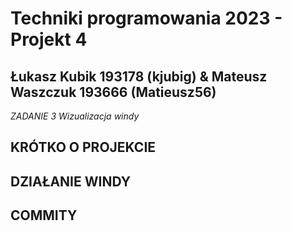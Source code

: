 # Techniki programowania 2023 - Projekt 4
## Łukasz Kubik 193178 (kjubig) & Mateusz Waszczuk 193666 (Matieusz56)

_ZADANIE 3 Wizualizacja windy_

## KRÓTKO O PROJEKCIE

## DZIAŁANIE WINDY

## COMMITY
